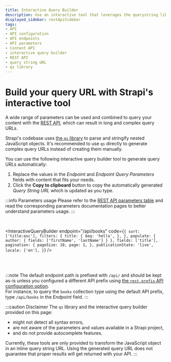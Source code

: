 ```yaml
---
title: Interactive Query Builder
description: Use an interactive tool that leverages the querystring library to build your query URL
displayed_sidebar: restApiSidebar
tags:
- API
- API configuration
- API endpoints
- API parameters
- Content API
- interactive query builder
- REST API
- query string URL
- qs library
---
```


# Build your query URL with Strapi's interactive tool

A wide range of parameters can be used and combined to query your content with the [REST API](/dev-docs/api/rest), which can result in long and complex query URLs.

Strapi's codebase uses [the `qs` library](https://github.com/ljharb/qs) to parse and stringify nested JavaScript objects. It's recommended to use `qs` directly to generate complex query URLs instead of creating them manually.

You can use the following interactive query builder tool to generate query URLs automatically:

1. Replace the values in the _Endpoint_ and _Endpoint Query Parameters_ fields with content that fits your needs.
2. Click the **Copy to clipboard** button to copy the automatically generated _Query String URL_ which is updated as you type.

:::info Parameters usage
Please refer to the [REST API parameters table](/dev-docs/api/rest/parameters) and read the corresponding parameters documentation pages to better understand parameters usage.
:::

<br />

<InteractiveQueryBuilder
  endpoint="/api/books"
  code={`
{
  sort: ['title:asc'],
  filters: {
    title: {
      $eq: 'hello',
    },
  },
  populate: {
    author: {
      fields: ['firstName', 'lastName']
    }
  },
  fields: ['title'],
  pagination: {
    pageSize: 10,
    page: 1,
  },
  publicationState: 'live',
  locale: ['en'],
}
  `}
/>

<br />
 
<br />

:::note
The default endpoint path is prefixed with `/api/` and should be kept as-is unless you configured a different API prefix using [the `rest.prefix` API configuration option](/dev-docs/configurations/api).<br/> For instance, to query the `books` collection type using the default API prefix, type `/api/books` in the _Endpoint_ field.
:::

:::caution Disclaimer
The `qs` library and the interactive query builder provided on this page:
- might not detect all syntax errors,
- are not aware of the parameters and values available in a Strapi project,
- and do not provide autocomplete features.

Currently, these tools are only provided to transform the JavaScript object in an inline query string URL. Using the generated query URL does not guarantee that proper results will get returned with your API.
:::

